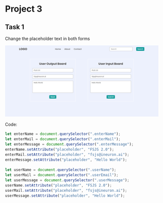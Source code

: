 # Project 3

## Task 1

Change the placeholder text in both forms

![Alt text](./assets/task1Output.png)

Code:

```javascript
let enterName = document.querySelector(".enterName");
let enterMail = document.querySelector(".enterMail");
let enterMessage = document.querySelector(".enterMessage");
enterName.setAttribute("placeholder", "FSJS 2.0");
enterMail.setAttribute("placeholder", "fsjs@ineuron.ai");
enterMessage.setAttribute("placeholder", "Hello World");

let userName = document.querySelector(".userName");
let userMail = document.querySelector(".userEmail");
let userMessage = document.querySelector(".userMessage");
userName.setAttribute("placeholder", "FSJS 2.0");
userMail.setAttribute("placeholder", "fsjs@ineuron.ai");
userMessage.setAttribute("placeholder", "Hello World");
```
